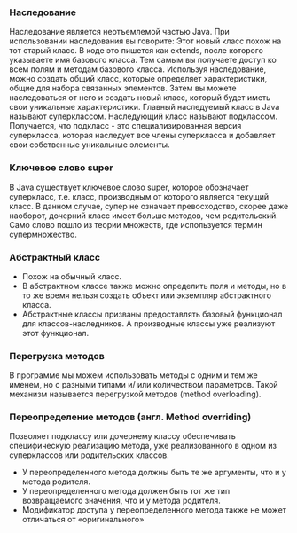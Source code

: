 
### Наследование

Наследование является неотъемлемой частью Java. При использовании наследования вы говорите: Этот новый класс похож на тот старый класс. В коде это пишется как extends, после которого указываете имя базового класса. Тем самым вы получаете доступ ко всем полям и методам базового класса. Используя наследование, можно создать общий класс, которые определяет характеристики, общие для набора связанных элементов. Затем вы можете наследоваться от него и создать новый класс, который будет иметь свои уникальные характеристики. Главный наследуемый класс в Java называют суперклассом. Наследующий класс называют подклассом. Получается, что подкласс - это специализированная версия суперкласса, которая наследует все члены суперкласса и добавляет свои собственные уникальные элементы.

### Ключевое слово super
В Java существует ключевое слово super, которое обозначает суперкласс, т.е. класс, производным от которого является текущий класс. В данном случае, супер не означает превосходство, скорее даже наоборот, дочерний класс имеет больше методов, чем родительский. Само слово пошло из теории множеств, где используется термин супермножество.

### Абстрактный класс 
- Похож на обычный класс.
- В абстрактном классе также можно определить поля и методы, но в то же время нельзя создать объект или экземпляр абстрактного класса. 
- Абстрактные классы призваны предоставлять базовый функционал для классов-наследников. А производные классы уже реализуют этот функционал.

### Перегрузка методов

В программе мы можем использовать методы с одним и тем же именем, но с разными типами и/ или количеством параметров. Такой механизм называется перегрузкой методов (method overloading).

### Переопределение методов (англ. Method overriding)

Позволяет подклассу или дочернему классу обеспечивать специфическую реализацию метода, уже реализованного в одном из суперклассов или родительских классов.
- У переопределенного метода должны быть те же аргументы, что и у метода родителя.
- У переопределенного метода должен быть тот же тип возвращаемого значения, что и у метода родителя.
- Модификатор доступа у переопределенного метода также не может отличаться от «оригинального»